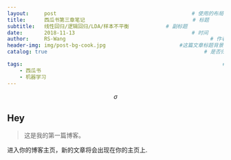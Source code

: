```yaml
---
layout:     post   				                            # 使用的布局（不需要改）
title:      西瓜书第三章笔记				                   # 标题 
subtitle:   线性回归/逻辑回归/LDA/样本不平衡            # 副标题
date:       2018-11-13 				                        # 时间
author:     RS-Wang 						                      # 作者
header-img: img/post-bg-cook.jpg 	                    #这篇文章标题背景图片
catalog: true 						                            # 是否归档

tags:								                                  #标签
    - 西瓜书
    - 机器学习
---
```

$$\sigma$$
## Hey
>这是我的第一篇博客。

进入你的博客主页，新的文章将会出现在你的主页上.


